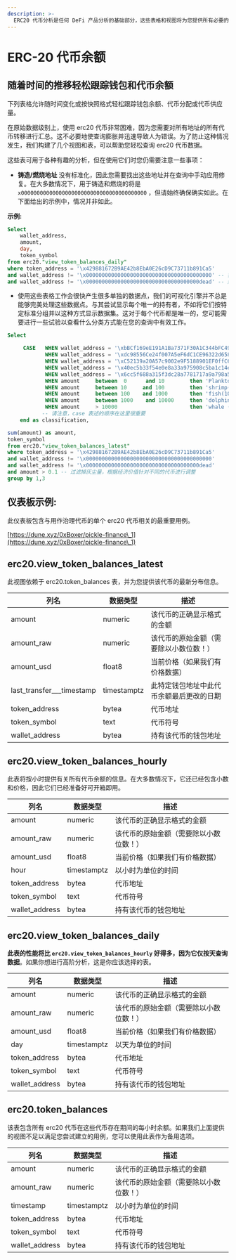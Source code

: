 ```yaml
---
description: >-
  ERC20 代币分析是任何 DeFi 产品分析的基础部分，这些表格和视图将为您提供所有必要的信息。
---
```


# ERC-20 代币余额

## 随着时间的推移轻松跟踪钱包和代币余额

下列表格允许随时间变化或按快照格式轻松跟踪钱包余额、代币分配或代币供应量。

在原始数据级别上，使用 erc20 代币非常困难，因为您需要对所有地址的所有代币转移进行汇总。这不必要地使查询膨胀并迅速导致人为错误。为了防止这种情况发生，我们构建了几个视图和表，可以帮助您轻松查询 erc20 代币数据。

这些表可用于各种有趣的分析，但在使用它们时您仍需要注意一些事项：

* **铸造/燃烧地址** 没有标准化，因此您需要找出这些地址并在查询中手动应用修复。在大多数情况下，用于铸造和燃烧的将是 `x0000000000000000000000000000000000000000` ，但请始终确保确实如此。在下面给出的示例中，情况并非如此。

**示例:**

```sql
Select 
    wallet_address, 
    amount,
    day,
    token_symbol
from erc20."view_token_balances_daily"
where token_address = '\x429881672B9AE42b8EbA0E26cD9C73711b891Ca5'
and wallet_address != '\x0000000000000000000000000000000000000000' -- 铸造地址
and wallet_address != '\x000000000000000000000000000000000000dead' -- 燃烧地址
```

* 使用这些表格工作会很快产生很多单独的数据点，我们的可视化引擎并不总是能够完美处理这些数据点。与其尝试显示每个唯一的持有者，不如将它们按特定标准分组并以这种方式显示数据集。这对于每个代币都是唯一的，您可能需要进行一些试验以查看什么分类方式能在您的查询中有效工作。

```sql
Select 

     CASE   WHEN wallet_address = '\xbBCf169eE191A1Ba7371F30A1C344bFC498b29Cf' then 'dill'
            WHEN wallet_address = '\xdc98556Ce24f007A5eF6dC1CE96322d65832A819' then 'uniswap'
            WHEN wallet_address = '\xC52139a20A57c9002e9F5188901EF0ffC63c7205' then 'smart_treasury'
            WHEN wallet_address = '\x40ec5b33f54e0e8a33a975908c5ba1c14e5bbbdf' then 'polygon'
            WHEN wallet_address = '\x6cc5f688a315f3dc28a7781717a9a798a59fda7b' then 'OKEX'
            WHEN amount     between  0      and 10        then 'Plankton(0-10)'
            WHEN amount     between 10     and 100        then 'shrimp(10-100)'
            WHEN amount     between 100    and 1000       then 'fish(100-1,000)'
            WHEN amount     between 1000    and 10000     then 'dolphin(1,000-10,000)'
            WHEN amount     > 10000                       then 'whale (>10000)' 
           -- 请注意，case 表述的顺序在这里很重要
    end as classification,

sum(amount) as amount,
token_symbol
from erc20."view_token_balances_latest"
where token_address = '\x429881672B9AE42b8EbA0E26cD9C73711b891Ca5'
and wallet_address != '\x0000000000000000000000000000000000000000'
and wallet_address != '\x000000000000000000000000000000000000dead'
and amount > 0.1 -- 过滤掉灰尘量，根据经济价值针对不同的代币进行调整
group by 1,3
```

## 仪表板示例:

此仪表板包含与用作治理代币的单个 erc20 代币相关的最重要用例。

[https://dune.xyz/0xBoxer/pickle-finance\_1](https://dune.xyz/0xBoxer/pickle-finance\_1)

## erc20.view\_token\_balances\_latest

此视图依赖于 erc20.token\_balances 表，并为您提供该代币的最新分布信息。

| 列名                   | 数据类型   | 描述                                                                                |
| ----------------------------- | ----------- | ------------------------------------------------------------------------------------------ |
| amount                        | numeric     | 该代币的正确显示格式的金额                                                 |
| amount\_raw                   | numeric     | 该代币的原始金额（需要除以小数位数！）                                |
| amount\_usd                   | float8      | 当前价格（如果我们有价格数据）                                          |
| last\_transfer\_\_\_timestamp | timestamptz | 此特定钱包地址中此代币余额最后更改的日期 |
| token\_address                | bytea       | 代币地址                                                                  |
| token\_symbol                 | text        | 代币符号                                                                   |
| wallet\_address               | bytea       | 持有该代币的钱包地址                                              |

## erc20.view\_token\_balances\_hourly

此表将按小时提供有关所有代币余额的信息。在大多数情况下，它还已经包含小数和价格，因此它们已经准备好可开箱即用。

| 列名     | 数据类型   | 描述                                                |
| --------------- | ----------- | ---------------------------------------------------------- |
| amount          | numeric     | 该代币的正确显示格式的金额                  |
| amount\_raw     | numeric     | 该代币的原始金额（需要除以小数位数！） |
| amount\_usd     | float8      | 当前价格（如果我们有价格数据）           |
| hour            | timestamptz | 以小时为单位的时间                        |
| token\_address  | bytea       | 代币地址                                   |
| token\_symbol   | text        | 代币符号                                   |
| wallet\_address | bytea       | 持有该代币的钱包地址               |

## erc20.view\_token\_balances\_daily

**此表的性能将比 `erc20.view_token_balances_hourly` 好得多，因为它仅按天查询数据**。如果你想进行高阶分析，这是你应该选择的表。

| 列名     | 数据类型   | 描述                                                |
| --------------- | ----------- | ---------------------------------------------------------- |
| amount          | numeric     | 该代币的正确显示格式的金额                  |
| amount\_raw     | numeric     | 该代币的原始金额（需要除以小数位数！） |
| amount\_usd     | float8      | 当前价格（如果我们有价格数据）          |
| day             | timestamptz | 以天为单位的时间                         |
| token\_address  | bytea       | 代币地址                                   |
| token\_symbol   | text        | 代币符号                                    |
| wallet\_address | bytea       | 持有该代币的钱包地址               |

## erc20.token\_balances

该表包含所有 erc20 代币在这些代币存在期间的每小时余额。如果我们上面提供的视图不足以满足您尝试建立的用例，您可以使用此表作为备用选项。

| 列名     | 数据类型   | 描述                                                |
| --------------- | ----------- | ---------------------------------------------------------- |
| amount          | numeric     | 该代币的正确显示格式的金额                  |
| amount\_raw     | numeric     | 该代币的原始金额（需要除以小数位数！） |
| timestamp       | timestamptz | 以小时为单位的时间                        |
| token\_address  | bytea       | 代币地址                                   |
| token\_symbol   | text        | 代币符号                                    |
| wallet\_address | bytea       | 持有该代币的钱包地址               |
